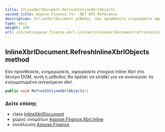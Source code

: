 ```yaml
---
title: InlineXbrlDocument.RefreshInlineXbrlObjects
second_title: Aspose.Finance for .NET API Reference
description: InlineXbrlDocument μέθοδος. Εάν προσθέσετε ενημερώσετε αφαιρέσετε στοιχεία Inline Xbrl στο δέντρο DOM αυτή η μέθοδος θα πρέπει να κληθεί για να ανανεώσει τα ενσωματωμένα αντικείμενα xbrl.
type: docs
weight: 260
url: /el/net/aspose.finance.xbrl.inline/inlinexbrldocument/refreshinlinexbrlobjects/
---
```

## InlineXbrlDocument.RefreshInlineXbrlObjects method

Εάν προσθέσετε, ενημερώσετε, αφαιρέσετε στοιχεία Inline Xbrl στο δέντρο DOM, αυτή η μέθοδος θα πρέπει να κληθεί για να ανανεώσει τα ενσωματωμένα αντικείμενα xbrl.

```csharp
public void RefreshInlineXbrlObjects()
```

### Δείτε επίσης

* class [InlineXbrlDocument](../)
* χώρος ονομάτων [Aspose.Finance.Xbrl.Inline](../../inlinexbrldocument/)
* συνέλευση [Aspose.Finance](../../../)


